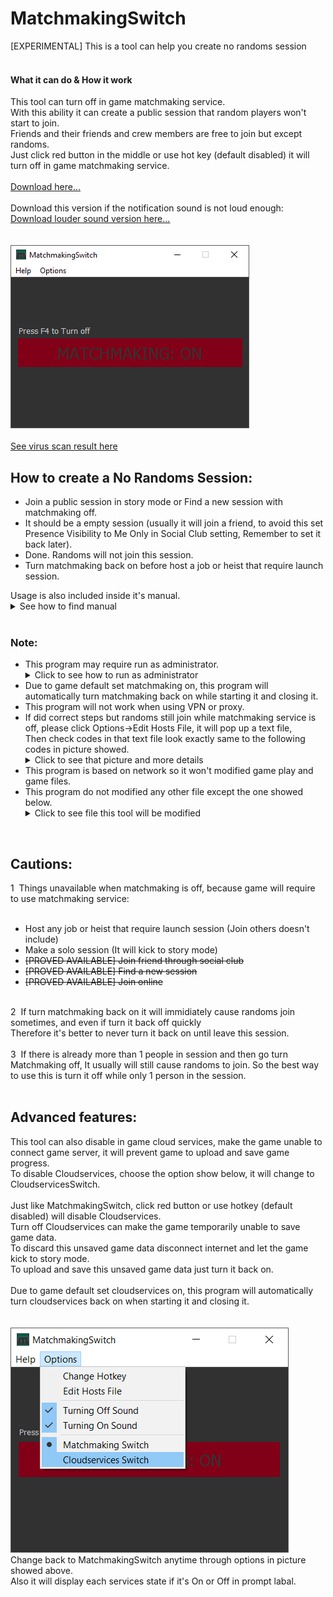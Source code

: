 <h1>MatchmakingSwitch</h1>
[EXPERIMENTAL] This is a tool can help you create no randoms session<br>
<br>
<h4>What it can do & How it work</h4>
This tool can turn off in game matchmaking service.<br>
With this ability it can create a public session that random players won't start to join.<br>
Friends and their friends and crew members are free to join but except randoms.<br>
Just click red button in the middle or use hot key (default disabled) it will turn off in game matchmaking service.<br>
<br>
<a href="https://raw.githubusercontent.com/Barracuda10/MatchmakingSwitch/master/MatchmakingSwitch/x64/Release/MatchmakingSwitch.exe"><ins>Download here...</ins></a><br>
<br>
Download this version if the notification sound is not loud enough:<br>
<a href="//raw.githubusercontent.com/Barracuda10/MatchmakingSwitch/master/MatchmakingSwitch/x64/Release/ffmpeg/MatchmakingSwitch.exe"><ins>Download louder sound version here...</ins></a><br>
<br>
<br>
<img src="https://github.com/Barracuda10/others/blob/master/MatchmakingSwitch/matchmakingswitch.png"><br>
<br>
<a href="https://www.virustotal.com/gui/file/3c5d6335c52a2333999e3b0c711977bf60850a8da0bfd1217358f98409f97d5a/detection" target="_blank"><ins>See virus scan result here</ins></a><br>
<!--<del>[FIXED] it may look different if the scale and layout setting on Windows 10 is not set to 100%</del>
<br>-->
<h2>How to create a No Randoms Session:</h2>
<!--<h5>Method 1 [RECOMMAND]</h5>-->
<ul>
  <li>Join a public session in story mode or Find a new session with matchmaking off.</li>
  <li>It should be a empty session (usually it will join a friend, to avoid this set Presence Visibility to Me Only in Social Club setting, Remember to set it back later).</li>
  <li>Done. Randoms will not join this session.</li>
  <li>Turn matchmaking back on before host a job or heist that require launch session.</li>
</ul>
<!--<h5>Method 2</h5>--><!--[DO NOT RECOMMAND] [If turn matchmaking back on, sometimes will cause randoms to join]-->
<!--<ul>
  <li>Join a public session with other players in it and with matchmaking on.</li>
  <li>Make a solo session and after that wait for few seconds turn matchmaking off.</li>
  <li>Done. Randoms will not join this session.</li>
  <li>Turn matchmaking back on before host a job or heist that require launch session.</li>
</ul>-->
<!--<h5>Method 2 [Do Not Recommand. Friends may unable to join through Social Club (No join option)]</h5>
<ul>
  <li>Join a invite only session with matchmaking on.</li>
  <li>Turn matchmaking off then find a new session and the new session should be a empty session.</li>
  <li>Done. Randoms will not join this session.</li>
  <li>Turn matchmaking back on before host a job or heist that require launch session.</li>
</ul>-->
Usage is also included inside it's manual.<br>
<details>
  <summary>See how to find manual</summary>
  <img src="https://github.com/Barracuda10/others/blob/master/MatchmakingSwitch/matchmakingswitch_manual.png">
</details>
<br>
<h3>Note:</h3>
<ul>
  <li>This program may require run as administrator.<br>
    <details>
      <summary>Click to see how to run as administrator</summary>
      <br>
      &nbsp;&nbsp;-&nbsp;&nbsp;Right click MatchmakingSwitch.exe, choose Properties, then choose Compatibility tab,<br>
      &nbsp;&nbsp;-&nbsp;&nbsp;Check this option showed below.<br>
      <img src="https://github.com/Barracuda10/others/blob/master/MatchmakingSwitch/administrator.png"><br>
    </details>
  </li>
  <li>Due to game default set matchmaking on, this program will automatically turn matchmaking back on while starting it and closing it.</li>
  <li>This program will not work when using VPN or proxy.</li>
  <li>If did correct steps but randoms still join while matchmaking service is off, please click Options->Edit Hosts File, it will pop up a text file, <br>Then check codes in that text file look exactly same to the following codes in picture showed.<br>
    <details>
      <summary>Click to see that picture and more details</summary>
      <br>
      &nbsp;&nbsp;-&nbsp;&nbsp;Find and verify this code: "127.0.0.1 mm-gta5-prod.ros.rockstargames.com".<br>
      <!--&nbsp;&nbsp;-&nbsp;&nbsp;Make sure there is no "#" in front of it, if there is, delete all the "#" sign in the line contain "127.0.0.1 mm-gta5-prod.ros.rockstargames.com".<br>-->
      &nbsp;&nbsp;-&nbsp;&nbsp;<!--Or just simply-->Delete the entire line contain "127.0.0.1 mm-gta5-prod.ros.rockstargames.com", then restart this program. It will automatically add a new one when starting it<br>
      <img src="https://github.com/Barracuda10/others/blob/master/MatchmakingSwitch/hosts_enabled.png"><br>
    </details>
  </li>
  <li>This program is based on network so it won't modified game play and game files.</li>
  <li>This program do not modified any other file except the one showed below.<br>
    <details>
      <summary>Click to see file this tool will be modified</summary>
      &nbsp;&nbsp;-&nbsp;&nbsp;Hosts&nbsp;&nbsp[PATH]%WINDIR%\system32\drivers\etc\hosts<br>
    </details>
  </li>
</ul>
<br>
<h2>Cautions:</h2>
1&nbsp;&nbsp;Things unavailable when matchmaking is off, because game will require to use matchmaking service:<br>
<br>
<ul>
  <li>Host any job or heist that require launch session (Join others doesn't include)</li>
  <li>Make a solo session (It will kick to story mode)</li>
  <li><del>[PROVED AVAILABLE] Join friend through social club</del></li>
  <li><del>[PROVED AVAILABLE] Find a new session</del></li>
  <li><del>[PROVED AVAILABLE] Join online</del></li>
</ul>
<br>
2&nbsp;&nbsp;If turn matchmaking back on it will immidiately cause randoms join sometimes, and even if turn it back off quickly<br>
Therefore it's better to never turn it back on until leave this session.<br>
<br>
3&nbsp;&nbsp;If there is already more than 1 people in session and then go turn Matchmaking off, It usually will still cause randoms to join. So the best way to use this is turn it off while only 1 person in the session.<br>
<br>
<h2>Advanced features:</h2>
This tool can also disable in game cloud services, make the game unable to connect game server, it will prevent game to upload and save game progress.<br>
To disable Cloudservices, choose the option show below, it will change to CloudservicesSwitch.<br>
<br>
Just like MatchmakingSwitch, click red button or use hotkey (default disabled) will disable Cloudservices.<br>
Turn off Cloudservices can make the game temporarily unable to save game data.<br>
To discard this unsaved game data disconnect internet and let the game kick to story mode.<br>
To upload and save this unsaved game data just turn it back on.<br>
<br>
Due to game default set cloudservices on, this program will automatically turn cloudservices back on when starting it and closing it.<br>
<br>
<br>
<img src="https://github.com/Barracuda10/others/blob/master/MatchmakingSwitch/matchmakingswitch_cloudservicesswitch.png"><br>
Change back to MatchmakingSwitch anytime through options in picture showed above.<br>
Also it will display each services state if it's On or Off in prompt labal.<br>

